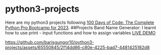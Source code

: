 # python3-projects
Here are my python3 projects following [100 Days of Code: The Complete Python Pro Bootcamp for 2023]([https://pages.github.com/](https://www.udemy.com/course/100-days-of-code/)).
##Projects
Band Name Generator: I learnt how to use print - input functions and how to assign variables
[LIVE DEMO](https://replit.com/@BarisGungor/band-name-generator-start)

https://github.com/barisgungor10/python3-projects/assets/65550845/2f14dd86-c80e-4225-bad7-4481425182d8
